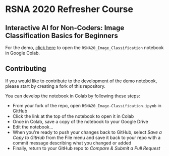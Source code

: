 # RSNA 2020 Refresher Course
## Interactive AI for Non-Coders: Image Classification Basics for Beginners
For the demo, [click here](https://colab.research.google.com/github/wfwiggins/RSNA-Image-AI-2020/blob/master/RSNA20_Image_Classification.ipynb) to open the `RSNA20_Image_Classification` notebook in Google Colab.

## Contributing
If you would like to contribute to the development of the demo notebook, please start by creating a fork of this repository.

You can develop the notebook in Colab by following these steps:
- From your fork of the repo, open `RSNA20_Image-Classification.ipynb` in GitHub
- Click the link at the top of the notebook to open it in Colab
- Once in Colab, save a copy of the notebook to your Google Drive
- Edit the notebook...
- When you're ready to push your changes back to GitHub, select *Save a Copy to GitHub* from the File menu and save it back to your repo with a commit message describing what you changed or added
- Finally, return to your GitHub repo to *Compare & Submit a Pull Request*
